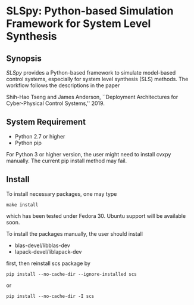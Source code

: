 # SLSpy: Python-based Simulation Framework for System Level Synthesis

## Synopsis
*SLSpy* provides a Python-based framework to simulate model-based control systems, especially for system level synthesis (SLS) methods. The workflow follows the descriptions in the paper

Shih-Hao Tseng and James Anderson, ``Deployment Architectures for Cyber-Physical Control Systems,'' 2019.

## System Requirement
* Python 2.7 or higher
* Python pip

For Python 3 or higher version, the user might need to install cvxpy manually. The current pip install method may fail.  

## Install
To install necessary packages, one may type

`make install`

which has been tested under Fedora 30. Ubuntu support will be available soon.

To install the packages manually, the user should install
* blas-devel/libblas-dev
* lapack-devel/liblapack-dev

first, then reinstall scs package by

`pip install --no-cache-dir --ignore-installed scs`

or

`pip install --no-cache-dir -I scs`
